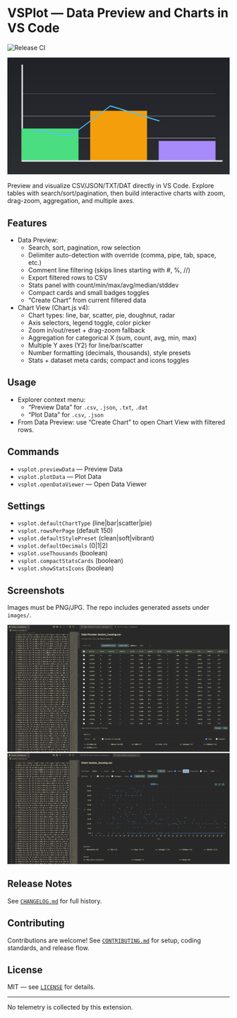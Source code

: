 # VSPlot — Data Preview and Charts in VS Code

![Release CI](https://github.com/Anselmoo/vsplot/actions/workflows/release.yml/badge.svg)

![VSPlot Banner](images/banner-1200x630.png)

Preview and visualize CSV/JSON/TXT/DAT directly in VS Code. Explore tables with search/sort/pagination, then build interactive charts with zoom, drag-zoom, aggregation, and multiple axes.

## Features

- Data Preview:
  - Search, sort, pagination, row selection
  - Delimiter auto-detection with override (comma, pipe, tab, space, etc.)
  - Comment line filtering (skips lines starting with #, %, //)
  - Export filtered rows to CSV
  - Stats panel with count/min/max/avg/median/stddev
  - Compact cards and small badges toggles
  - “Create Chart” from current filtered data
- Chart View (Chart.js v4):
  - Chart types: line, bar, scatter, pie, doughnut, radar
  - Axis selectors, legend toggle, color picker
  - Zoom in/out/reset + drag-zoom fallback
  - Aggregation for categorical X (sum, count, avg, min, max)
  - Multiple Y axes (Y2) for line/bar/scatter
  - Number formatting (decimals, thousands), style presets
  - Stats + dataset meta cards; compact and icons toggles

## Usage

- Explorer context menu:
  - “Preview Data” for `.csv`, `.json`, `.txt`, `.dat`
  - “Plot Data” for `.csv`, `.json`
- From Data Preview: use “Create Chart” to open Chart View with filtered rows.

## Commands

- `vsplot.previewData` — Preview Data
- `vsplot.plotData` — Plot Data
- `vsplot.openDataViewer` — Open Data Viewer

## Settings

- `vsplot.defaultChartType` (line|bar|scatter|pie)
- `vsplot.rowsPerPage` (default 150)
- `vsplot.defaultStylePreset` (clean|soft|vibrant)
- `vsplot.defaultDecimals` (0|1|2)
- `vsplot.useThousands` (boolean)
- `vsplot.compactStatsCards` (boolean)
- `vsplot.showStatsIcons` (boolean)

## Screenshots

Images must be PNG/JPG. The repo includes generated assets under `images/`.

![Data Preview screenshot](images/screenshot-data-preview.png)
![Chart View screenshot](images/screenshot-chart-view.png)

## Release Notes

See [`CHANGELOG.md`](CHANGELOG.md) for full history.

## Contributing

Contributions are welcome! See [`CONTRIBUTING.md`](CONTRIBUTING.md) for setup, coding standards, and release flow.

## License

MIT — see [`LICENSE`](LICENSE) for details.

---

No telemetry is collected by this extension.
